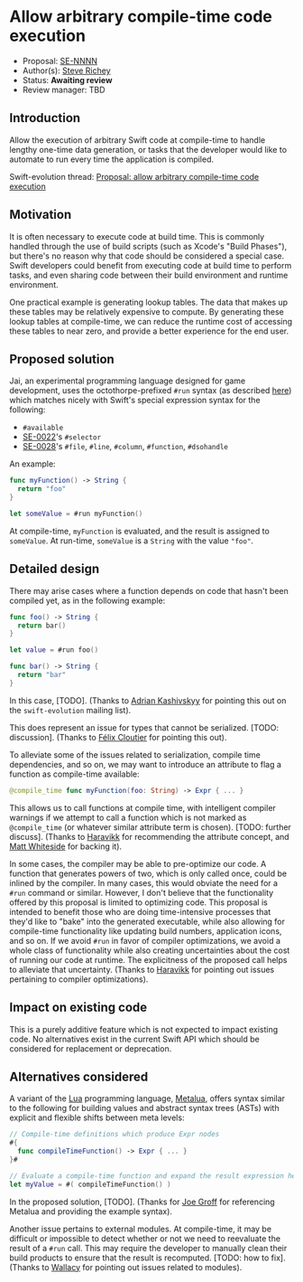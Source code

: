 # Allow arbitrary compile-time code execution

* Proposal: [SE-NNNN]()
* Author(s): [Steve Richey](https://github.com/steverichey)
* Status: **Awaiting review**
* Review manager: TBD

## Introduction

Allow the execution of arbitrary Swift code at compile-time to handle lengthy one-time data generation, or tasks that the developer would like to automate to run every time the application is compiled.

Swift-evolution thread: [Proposal: allow arbitrary compile-time code	execution](https://lists.swift.org/pipermail/swift-evolution/Week-of-Mon-20160201/009353.html)

## Motivation

It is often necessary to execute code at build time. This is commonly handled through the use of build scripts (such as Xcode's "Build Phases"), but there's no reason why that code should be considered a special case. Swift developers could benefit from executing code at build time to perform tasks, and even sharing code between their build environment and runtime environment.

One practical example is generating lookup tables. The data that makes up these tables may be relatively expensive to compute. By generating these lookup tables at compile-time, we can reduce the runtime cost of accessing these tables to near zero, and provide a better experience for the end user.

## Proposed solution

Jai, an experimental programming language designed for game development, uses the octothorpe-prefixed `#run` syntax (as described [here](https://sites.google.com/site/jailanguageprimer/#TOC-Arbitrary-Compile-Time-Code-Execution)) which matches nicely with Swift's special expression syntax for the following:
* `#available`
* [SE-0022](https://github.com/apple/swift-evolution/blob/master/proposals/0022-objc-selectors.md)'s `#selector`
* [SE-0028](https://github.com/apple/swift-evolution/blob/master/proposals/0028-modernizing-debug-identifiers.md)'s `#file`, `#line`, `#column`, `#function`, `#dsohandle`

An example:

```swift
func myFunction() -> String {
  return "foo"
}

let someValue = #run myFunction()
```

At compile-time, `myFunction` is evaluated, and the result is assigned to `someValue`. At run-time, `someValue` is a `String` with the value `"foo"`.

## Detailed design

There may arise cases where a function depends on code that hasn't been compiled yet, as in the following example:

```swift
func foo() -> String {
  return bar()
}

let value = #run foo()

func bar() -> String {
  return "bar"
}
```

In this case, [TODO]. (Thanks to [Adrian Kashivskyy](https://lists.swift.org/pipermail/swift-evolution/Week-of-Mon-20160208/009363.html) for pointing this out on the `swift-evolution` mailing list).

This does represent an issue for types that cannot be serialized. [TODO: discussion]. (Thanks to [Félix Cloutier](https://lists.swift.org/pipermail/swift-evolution/Week-of-Mon-20160201/009355.html) for pointing this out).

To alleviate some of the issues related to serialization, compile time dependencies, and so on, we may want to introduce an attribute to flag a function as compile-time available:

```swift
@compile_time func myFunction(foo: String) -> Expr { ... }
```

This allows us to call functions at compile time, with intelligent compiler warnings if we attempt to call a function which is not marked as `@compile_time` (or whatever similar attribute term is chosen). [TODO: further discuss]. (Thanks to [Haravikk](https://lists.swift.org/pipermail/swift-evolution/Week-of-Mon-20160208/009489.html) for recommending the attribute concept, and [Matt Whiteside](https://lists.swift.org/pipermail/swift-evolution/Week-of-Mon-20160208/009959.html) for backing it).

In some cases, the compiler may be able to pre-optimize our code. A function that generates powers of two, which is only called once, could be inlined by the compiler. In many cases, this would obviate the need for a `#run` command or similar. However, I don't believe that the functionality offered by this proposal is limited to optimizing code. This proposal is intended to benefit those who are doing  time-intensive processes that they'd like to "bake" into the generated executable, while also allowing for compile-time functionality like updating build numbers, application icons, and so on. If we avoid `#run` in favor of compiler optimizations, we avoid a whole class of functionality while also creating uncertainties about the cost of running our code at runtime. The explicitness of the proposed call helps to alleviate that uncertainty. (Thanks to [Haravikk](https://lists.swift.org/pipermail/swift-evolution/Week-of-Mon-20160208/009364.html) for pointing out issues pertaining to compiler optimizations).

## Impact on existing code

This is a purely additive feature which is not expected to impact existing code. No alternatives exist in the current Swift API which should be considered for replacement or deprecation.

## Alternatives considered

A variant of the [Lua](http://www.lua.org/) programming language, [Metalua](http://metalua.luaforge.net), offers syntax similar to the following for building values and abstract syntax trees (ASTs) with explicit and flexible shifts between meta levels:

```swift
// Compile-time definitions which produce Expr nodes
#{
  func compileTimeFunction() -> Expr { ... }
}#

// Evaluate a compile-time function and expand the result expression here
let myValue = #( compileTimeFunction() )
```

In the proposed solution, [TODO]. (Thanks for [Joe Groff](https://lists.swift.org/pipermail/swift-evolution/Week-of-Mon-20160208/009404.html) for referencing Metalua and providing the example syntax).

Another issue pertains to external modules. At compile-time, it may be difficult or impossible to detect whether or not we need to reevaluate the result of a `#run` call. This may require the developer to manually clean their build products to ensure that the result is recomputed. [TODO: how to fix]. (Thanks to [Wallacy](https://lists.swift.org/pipermail/swift-evolution/Week-of-Mon-20160208/009372.html) for pointing out issues related to modules).
